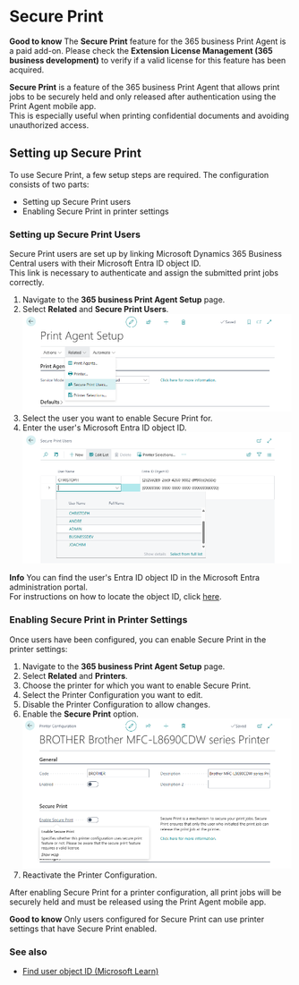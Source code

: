 
# Secure Print

<div class="alert alert-notice">
    <i class="fa-duotone fa-solid fa-lightbulb fa-xl"></i>
    <strong>Good to know</strong>
	The <strong>Secure Print</strong> feature for the 365 business Print Agent is a paid add-on.  
    Please check the <strong>Extension License Management (365 business development)</strong> to verify if a valid license for this feature has been acquired.
</div>

**Secure Print** is a feature of the 365 business Print Agent that allows print jobs to be securely held and only released after authentication using the Print Agent mobile app.  
This is especially useful when printing confidential documents and avoiding unauthorized access.

## Setting up Secure Print

To use Secure Print, a few setup steps are required. The configuration consists of two parts:

- Setting up Secure Print users  
- Enabling Secure Print in printer settings


### Setting up Secure Print Users

Secure Print users are set up by linking Microsoft Dynamics 365 Business Central users with their Microsoft Entra ID object ID.  
This link is necessary to authenticate and assign the submitted print jobs correctly.

1. Navigate to the **365 business Print Agent Setup** page.
2. Select **Related** and **Secure Print Users**.
   ![Secure Print Setup Action](/assets/images/365-business-print-agent/secure-print-setup.en-US.png)
3. Select the user you want to enable Secure Print for.
4. Enter the user's Microsoft Entra ID object ID.
   ![Secure Print User Setup](/assets/images/365-business-print-agent/secure-print-user-setup.en-US.png)

<div class="alert alert-info">
    <i class="fa-duotone fa-solid fa-circle-info fa-xl"></i>
    <strong>Info</strong>
	You can find the user's Entra ID object ID in the Microsoft Entra administration portal.<br>
    For instructions on how to locate the object ID, click <a href="https://learn.microsoft.com/en-US/partner-center/account-settings/find-ids-and-domain-names#find-the-user-object-id" target="_blank">here</a>.
</div>

### Enabling Secure Print in Printer Settings

Once users have been configured, you can enable Secure Print in the printer settings:

1. Navigate to the **365 business Print Agent Setup** page.
2. Select **Related** and **Printers**.
3. Choose the printer for which you want to enable Secure Print.
4. Select the Printer Configuration you want to edit.
5. Disable the Printer Configuration to allow changes.
6. Enable the **Secure Print** option.
   ![Printer Settings - Secure Print](/assets/images/365-business-print-agent/printer-configuration-secure-print.en-US.png)
7. Reactivate the Printer Configuration.

After enabling Secure Print for a printer configuration, all print jobs will be securely held and must be released using the Print Agent mobile app.

<div class="alert alert-notice">
    <i class="fa-duotone fa-solid fa-lightbulb fa-xl"></i>
    <strong>Good to know</strong>
	Only users configured for Secure Print can use printer settings that have Secure Print enabled.
</div>

### See also

- [Find user object ID (Microsoft Learn)](https://learn.microsoft.com/en-US/partner-center/account-settings/find-ids-and-domain-names#find-the-user-object-id)
